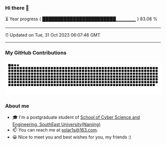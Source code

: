 ### Hi there 👋

⏳ Year progress { ████████████████████████▁▁▁▁▁▁ } 83.08 %

---

⏰ Updated on Tue, 31 Oct 2023 06:07:46 GMT

---
### My GitHub Contributions    

![](https://raw.githubusercontent.com/chenzongyao200127/chenzongyao200127/main/assets/github-contribution-grid-snake.svg)          

### About me   

- 🎓 I'm a postgraduate student of [School of Cyber Science and Engineering, SouthEast University(Nanjing)](https://www.seu.edu.cn/)
- 📫 You can reach me at [solar1s@163.com](mailto:solar1s@163.com).
- 😀 Nice to meet you and best wishes for you, my friends :)  


